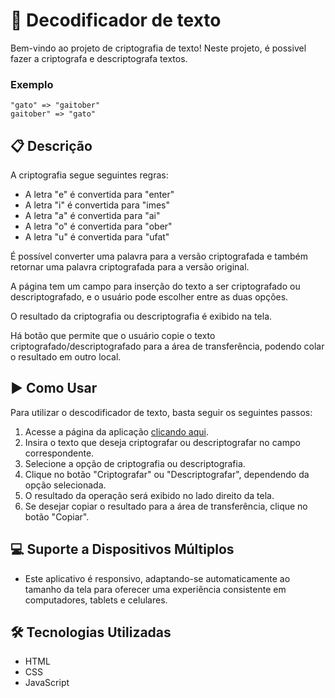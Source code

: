 # 🚀 Decodificador de texto

Bem-vindo ao projeto de criptografia de texto! Neste projeto, é possivel fazer a criptografa e descriptografa textos.

### Exemplo
```
"gato" => "gaitober"
gaitober" => "gato"
```

## 📋 Descrição

A criptografia segue seguintes regras:

* A letra "e" é convertida para "enter"
* A letra "i" é convertida para "imes"
* A letra "a" é convertida para "ai"
* A letra "o" é convertida para "ober"
* A letra "u" é convertida para "ufat"

É possível converter uma palavra para a versão criptografada e também retornar uma palavra criptografada para a versão original.

A página tem um campo para inserção do texto a ser criptografado ou descriptografado, e o usuário pode escolher entre as duas opções.

O resultado da criptografia ou descriptografia é exibido na tela.

Há botão que permite que o usuário copie o texto criptografado/descriptografado para a área de transferência, podendo colar o resultado em outro local.

## ▶️ Como Usar
Para utilizar o descodificador de texto, basta seguir os seguintes passos:

1. Acesse a página da aplicação [clicando aqui](https://juniorlima36.github.io/alura-decodificador-de-texto/).
2. Insira o texto que deseja criptografar ou descriptografar no campo correspondente.
3. Selecione a opção de criptografia ou descriptografia.
4. Clique no botão "Criptografar" ou "Descriptografar", dependendo da opção selecionada.
5. O resultado da operação será exibido no lado direito da tela.
6. Se desejar copiar o resultado para a área de transferência, clique no botão "Copiar".

## 💻 Suporte a Dispositivos Múltiplos

* Este aplicativo é responsivo, adaptando-se automaticamente ao tamanho da tela para oferecer uma experiência consistente em computadores, tablets e celulares.

## 🛠️ Tecnologias Utilizadas

* HTML
* CSS
* JavaScript
